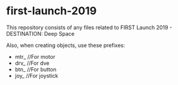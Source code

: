 # first-launch-2019
This repository consists of any files related to FIRST Launch 2019 - DESTINATION: Deep Space

Also, when creating objects, use these prefixes:

- mtr_  //For motor
- drv_ //For dve
- btn_ //For  button
- joy_ //For joystick
